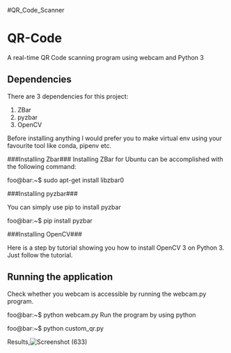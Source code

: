#QR_Code_Scanner

QR-Code
=================
A real-time QR Code scanning program using webcam and Python 3

Dependencies
------------
There are 3 dependencies for this project:

1. ZBar
2. pyzbar
3. OpenCV

Before installing anything I would prefer you to make virtual env using your favourite tool like conda, pipenv etc.

###Installing Zbar###
Installing ZBar for Ubuntu can be accomplished with the following command:

foo@bar:~$ sudo apt-get install libzbar0

###Installing pyzbar###

You can simply use pip to install pyzbar

foo@bar:~$ pip install pyzbar

###Installing OpenCV###

Here is a step by tutorial showing you how to install OpenCV 3 on Python 3. Just follow the tutorial.


Running the application
-----------------------
Check whether you webcam is accessible by running the webcam.py program.

foo@bar:~$ python webcam.py
Run the program by using python

foo@bar:~$ python custom_qr.py

Results,![Screenshot (633)](https://user-images.githubusercontent.com/82534529/218010751-5595a774-8c31-4cf6-975d-057009f2dc51.png)


